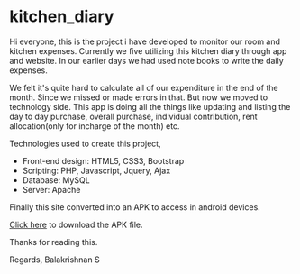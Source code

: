 # kitchen_diary
Hi everyone, this is the project i have developed to monitor our room and kitchen expenses.
Currently we five utilizing this kitchen diary through app and website. In our earlier days we had used note books to write the daily expenses.

We felt it's quite hard to calculate all of our expenditure in the end of the month. Since we missed or made errors in that.
But now we moved to technology side. This app is doing all the things like updating and listing the day to day purchase, overall purchase, individual contribution, rent allocation(only for incharge of the month) etc.

Technologies used to create this project,
- Front-end design: HTML5, CSS3, Bootstrap
- Scripting: PHP, Javascript, Jquery, Ajax  
- Database: MySQL
- Server: Apache

Finally this site converted into an APK to access in android devices. 

[Click here](http://www.mediafire.com/file/zl1b6nz11zjece3/Kitchen_Diary_000.apk/file) to download the APK file.


Thanks for reading this.

Regards,
Balakrishnan S
